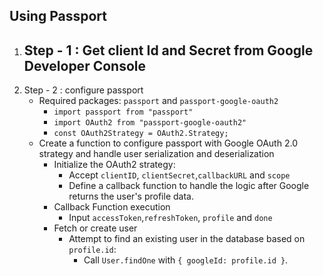 ## Using Passport
1. Step - 1 : Get client Id and Secret from Google Developer Console
	- 
2. Step - 2 : configure passport
	- Required packages: `passport` and `passport-google-oauth2`
		- `import passport from "passport"`
		- `import OAuth2 from "passport-google-oauth2"`
		- `const OAuth2Strategy = OAuth2.Strategy;`
	- Create a function to configure passport with Google OAuth 2.0 strategy and handle user serialization and deserialization
		- Initialize the OAuth2 strategy:
			- Accept `clientID`, `clientSecret`,`callbackURL` and `scope`
			- Define a callback function to handle the logic after Google returns the user's profile data.
		- Callback Function execution
			- Input `accessToken`,`refreshToken`, `profile` and `done`
		- Fetch or create user
			- Attempt to find an existing user in the database based on `profile.id`:
				- Call `User.findOne` with `{ googleId: profile.id }`.